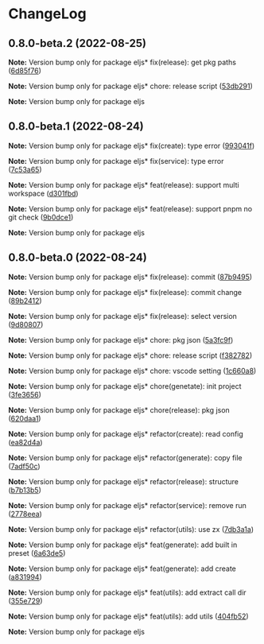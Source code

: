 # ChangeLog 

## 0.8.0-beta.2 (2022-08-25)

**Note:** Version bump only for package eljs* fix(release): get pkg paths ([6d85f76](https://github.com/chnliquan/eljs/commit/6d85f76))

**Note:** Version bump only for package eljs* chore: release script ([53db291](https://github.com/chnliquan/eljs/commit/53db291))

**Note:** Version bump only for package eljs 

## 0.8.0-beta.1 (2022-08-24)

**Note:** Version bump only for package eljs* fix(create): type error ([993041f](https://github.com/chnliquan/eljs/commit/993041f))

**Note:** Version bump only for package eljs* fix(service): type error ([7c53a65](https://github.com/chnliquan/eljs/commit/7c53a65))

**Note:** Version bump only for package eljs* feat(release): support multi workspace ([d301fbd](https://github.com/chnliquan/eljs/commit/d301fbd))

**Note:** Version bump only for package eljs* feat(release): support pnpm no git check ([9b0dce1](https://github.com/chnliquan/eljs/commit/9b0dce1))

**Note:** Version bump only for package eljs 

## 0.8.0-beta.0 (2022-08-24)

**Note:** Version bump only for package eljs* fix(release): commit ([87b9495](https://github.com/chnliquan/eljs/commit/87b9495))

**Note:** Version bump only for package eljs* fix(release): commit change ([89b2412](https://github.com/chnliquan/eljs/commit/89b2412))

**Note:** Version bump only for package eljs* fix(release): select version ([9d80807](https://github.com/chnliquan/eljs/commit/9d80807))

**Note:** Version bump only for package eljs* chore: pkg json ([5a3fc9f](https://github.com/chnliquan/eljs/commit/5a3fc9f))

**Note:** Version bump only for package eljs* chore: release script ([f382782](https://github.com/chnliquan/eljs/commit/f382782))

**Note:** Version bump only for package eljs* chore: vscode setting ([1c660a8](https://github.com/chnliquan/eljs/commit/1c660a8))

**Note:** Version bump only for package eljs* chore(genetate): init project ([3fe3656](https://github.com/chnliquan/eljs/commit/3fe3656))

**Note:** Version bump only for package eljs* chore(release): pkg json ([620daa1](https://github.com/chnliquan/eljs/commit/620daa1))

**Note:** Version bump only for package eljs* refactor(create): read config ([ea82d4a](https://github.com/chnliquan/eljs/commit/ea82d4a))

**Note:** Version bump only for package eljs* refactor(generate): copy file ([7adf50c](https://github.com/chnliquan/eljs/commit/7adf50c))

**Note:** Version bump only for package eljs* refactor(release): structure ([b7b13b5](https://github.com/chnliquan/eljs/commit/b7b13b5))

**Note:** Version bump only for package eljs* refactor(service): remove run ([2778eea](https://github.com/chnliquan/eljs/commit/2778eea))

**Note:** Version bump only for package eljs* refactor(utils): use zx ([7db3a1a](https://github.com/chnliquan/eljs/commit/7db3a1a))

**Note:** Version bump only for package eljs* feat(generate): add built in preset ([6a63de5](https://github.com/chnliquan/eljs/commit/6a63de5))

**Note:** Version bump only for package eljs* feat(generate): add create ([a831994](https://github.com/chnliquan/eljs/commit/a831994))

**Note:** Version bump only for package eljs* feat(utils): add extract call dir ([355e729](https://github.com/chnliquan/eljs/commit/355e729))

**Note:** Version bump only for package eljs* feat(utils): add utils ([404fb52](https://github.com/chnliquan/eljs/commit/404fb52))

**Note:** Version bump only for package eljs